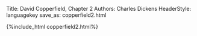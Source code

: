 Title: David Copperfield, Chapter 2
Authors: Charles Dickens
HeaderStyle: languagekey
save_as: copperfield2.html

{%include_html copperfield2.html%}

